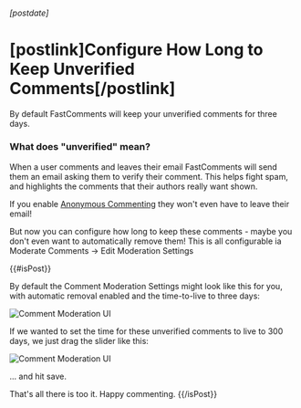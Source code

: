 ###### [postdate]
# [postlink]Configure How Long to Keep Unverified Comments[/postlink]

By default FastComments will keep your unverified comments for three days.

### What does "unverified" mean?

When a user comments and leaves their email FastComments will send them an email asking them to verify their comment.
This helps fight spam, and highlights the comments that their authors really want shown.

If you enable <a href="https://blog.fastcomments.com/(2-01-2020)-how-to-allow-anonymous-comments-with-fastcomments.html" target="_blank">Anonymous Commenting</a>
they won't even have to leave their email!

But now you can configure how long to keep these comments - maybe you don't even want to automatically remove them! This is all configurable ia Moderate Comments -> Edit Moderation Settings

{{#isPost}}

By default the Comment Moderation Settings might look like this for you, with automatic removal enabled and the time-to-live to three days:

<img 
    src="images/fc-unverified-comments-expiration.png"
    alt="Comment Moderation UI"
    title="Comment Moderation UI"
    class='lozad' />
    
If we wanted to set the time for these unverified comments to live to 300 days, we just drag the slider like this:
    
<img 
    src="images/fc-unverified-comments-expiration02.png"
    alt="Comment Moderation UI"
    title="Comment Moderation UI"
    class='lozad' />

... and hit save.

That's all there is too it. Happy commenting.
{{/isPost}}
